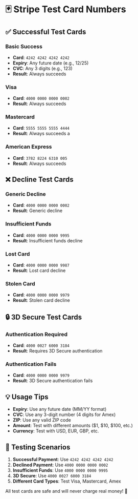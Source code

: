 # 🃏 Stripe Test Card Numbers

## ✅ Successful Test Cards

### **Basic Success**
- **Card**: `4242 4242 4242 4242`
- **Expiry**: Any future date (e.g., 12/25)
- **CVC**: Any 3 digits (e.g., 123)
- **Result**: Always succeeds

### **Visa**
- **Card**: `4000 0000 0000 0002`
- **Result**: Always succeeds

### **Mastercard**
- **Card**: `5555 5555 5555 4444`
- **Result**: Always succeeds
a
### **American Express**
- **Card**: `3782 8224 6310 005`
- **Result**: Always succeeds

## ❌ Decline Test Cards

### **Generic Decline**
- **Card**: `4000 0000 0000 0002`
- **Result**: Generic decline

### **Insufficient Funds**
- **Card**: `4000 0000 0000 9995`
- **Result**: Insufficient funds decline

### **Lost Card**
- **Card**: `4000 0000 0000 9987`
- **Result**: Lost card decline

### **Stolen Card**
- **Card**: `4000 0000 0000 9979`
- **Result**: Stolen card decline

## 🔒 3D Secure Test Cards

### **Authentication Required**
- **Card**: `4000 0027 6000 3184`
- **Result**: Requires 3D Secure authentication

### **Authentication Fails**
- **Card**: `4000 0000 0000 9979`
- **Result**: 3D Secure authentication fails

## 💡 Usage Tips

- **Expiry**: Use any future date (MM/YY format)
- **CVC**: Use any 3-digit number (4 digits for Amex)
- **ZIP**: Use any valid ZIP code
- **Amount**: Test with different amounts ($1, $10, $100, etc.)
- **Currency**: Test with USD, EUR, GBP, etc.

## 🧪 Testing Scenarios

1. **Successful Payment**: Use `4242 4242 4242 4242`
2. **Declined Payment**: Use `4000 0000 0000 0002`
3. **Insufficient Funds**: Use `4000 0000 0000 9995`
4. **3D Secure**: Use `4000 0027 6000 3184`
5. **Different Card Types**: Test Visa, Mastercard, Amex

All test cards are safe and will never charge real money! 💸
